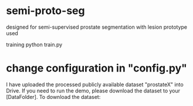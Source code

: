 # semi-proto-seg
designed for semi-supervised prostate segmentation with lesion prototype used 

training
python train.py
# change configuration in "config.py" 

I have uploaded the processed publicly available dataset "prostateX" into Drive. If you need to run the demo, please download the dataset to your [DataFolder].
To download the dataset:
